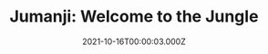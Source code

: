 ---
title: "Jumanji: Welcome to the Jungle"
year: 2017
date: 2021-10-16T00:00:03.000Z
permalink: /almanac/movies/2021-10-16-jumanji-welcome-to-the-jungle/index.html
link: https://letterboxd.com/rknightuk/film/jumanji-welcome-to-the-jungle/2/
rating: 3
---